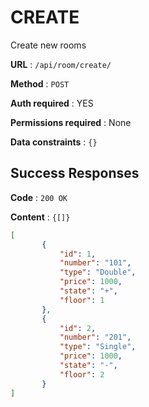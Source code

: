 # CREATE

Create new rooms 

**URL** : `/api/room/create/`

**Method** : `POST`

**Auth required** : YES

**Permissions required** : None

**Data constraints** : `{}`

## Success Responses

**Code** : `200 OK`

**Content** : `{[]}`

```json
[
       {
           "id": 1,
           "number": "101",
           "type": "Double",
           "price": 1000,
           "state": "+",
           "floor": 1
       },
       {
           "id": 2,
           "number": "201",
           "type": "Single",
           "price": 1000,
           "state": "-",
           "floor": 2
       }
]
```

